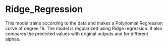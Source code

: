 # Ridge_Regression
This model trains according to the data and makes a Polynomial Regression curve of degree 16. The model is regularized using Ridge regression. It also compares the predicted values with original outputs and for different alphas.
